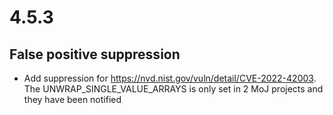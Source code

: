 # 4.5.3

## False positive suppression
- Add suppression for https://nvd.nist.gov/vuln/detail/CVE-2022-42003. 
  The UNWRAP_SINGLE_VALUE_ARRAYS is only set in 2 MoJ projects and they have been notified

